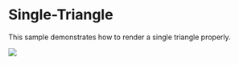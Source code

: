 # Single-Triangle

This sample demonstrates how to render a single triangle properly.

![](https://github.com/JiayinCao/Graphics-Samples/blob/master/Src/Basic/2-SingleTriangle/preview.png?raw=true)
